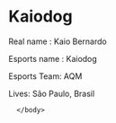 <!DOCTYPE html >
<html>
   <head>
<title>AQM esports </title>
       <meta charset="utf-8">
       <link rel="stylesheet" href="css/stylecheet.css">
   </head>
        <body>
  <div class="title">
      <h1>Kaiodog</h1>
      </div>
            <div class="text">
               <p> Real name : Kaio Bernardo</p>
                <p>Esports name : Kaiodog</p>
                <p>Esports Team: AQM</p>
                <p>Lives:  São Paulo, Brasil</p>
            </div>
                    
      </body>
</html>
           
